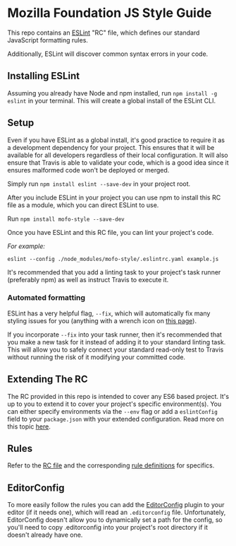 # Mozilla Foundation JS Style Guide

This repo contains an [ESLint](http://eslint.org/) "RC" file, which defines our standard JavaScript formatting rules.

Additionally, ESLint will discover common syntax errors in your code.

## Installing ESLint

Assuming you already have Node and npm installed, run `npm install -g eslint` in your terminal. This will create a global install of the ESLint CLI.

## Setup

Even if you have ESLint as a global install, it's good practice to require it as a development dependency for your project. This ensures that it will be available for all developers regardless of their local configuration. It will also ensure that Travis is able to validate your code, which is a good idea since it ensures malformed code won't be deployed or merged.

Simply run `npm install eslint --save-dev` in your project root.

After you include ESLint in your project you can use npm to install this RC file as a module, which you can direct ESLint to use.

Run `npm install mofo-style --save-dev`

Once you have ESLint and this RC file, you can lint your project's code.

*For example:*

`eslint --config ./node_modules/mofo-style/.eslintrc.yaml example.js`

It's recommended that you add a linting task to your project's task runner (preferably npm) as well as instruct Travis to execute it.

### Automated formatting

ESLint has a very helpful flag, `--fix`, which will automatically fix many styling issues for you (anything with a wrench icon on [this page](http://eslint.org/docs/rules/)).

If you incorporate `--fix` into your task runner, then it's recommended that you make a new task for it instead of adding it to your standard linting task. This will allow you to safely connect your standard read-only test to Travis without running the risk of it modifying your committed code.

## Extending The RC

The RC provided in this repo is intended to cover any ES6 based project. It's up to you to extend it to cover your project's specific environment(s). You can either specify environments via the `--env` flag or add a `eslintConfig` field to your `package.json` with your extended configuration. Read more on this topic [here](http://eslint.org/docs/user-guide/configuring).

## Rules

Refer to the [RC file](https://github.com/MozillaFoundation/mofo-style/blob/master/.eslintrc.yaml) and the corresponding [rule definitions](http://eslint.org/docs/rules) for specifics.

## EditorConfig

To more easily follow the rules you can add the [EditorConfig](http://editorconfig.org/) plugin to your editor (if it needs one), which will read an `.editorconfig` file. Unfortunately, EditorConfig doesn't allow you to dynamically set a path for the config, so you'll need to copy .editorconfig into your project's root directory if it doesn't already have one.
